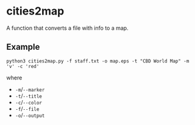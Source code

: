 # cities2map
A function that converts a file with info to a map.

## Example
```
python3 cities2map.py -f staff.txt -o map.eps -t "CBD World Map" -m 'v' -c 'red'
```

where 

* `-m`/`--marker`
* `-t`/`--title`
* `-c`/`--color`
* `-f`/`--file`
* `-o`/`--output`

